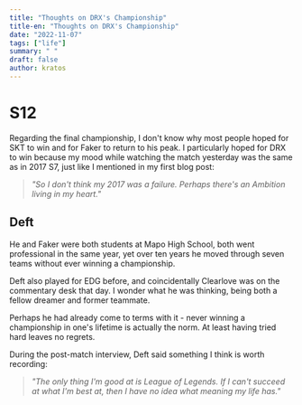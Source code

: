```yaml
---
title: "Thoughts on DRX's Championship"
title-en: "Thoughts on DRX's Championship"
date: "2022-11-07"
tags: ["life"]
summary: " "
draft: false
author: kratos
---
```


# S12

Regarding the final championship, I don't know why most people hoped for SKT to win and for Faker to return to his peak. I particularly hoped for DRX to win because my mood while watching the match yesterday was the same as in 2017 S7, just like I mentioned in my first blog post:

> _"So I don't think my 2017 was a failure. Perhaps there's an Ambition living in my heart."_

## Deft

He and Faker were both students at Mapo High School, both went professional in the same year, yet over ten years he moved through seven teams without ever winning a championship.

Deft also played for EDG before, and coincidentally Clearlove was on the commentary desk that day. I wonder what he was thinking, being both a fellow dreamer and former teammate.

Perhaps he had already come to terms with it - never winning a championship in one's lifetime is actually the norm. At least having tried hard leaves no regrets.

During the post-match interview, Deft said something I think is worth recording:

> _"The only thing I'm good at is League of Legends. If I can't succeed at what I'm best at, then I have no idea what meaning my life has."_